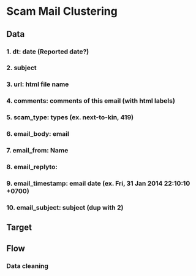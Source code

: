 # Scam Mail Clustering
## Data
### 1. dt: date (Reported date?)
### 2. subject
### 3. url: html file name
### 4. comments: comments of this email (with html labels)
### 5. scam_type: types (ex. next-to-kin, 419)
### 6. email_body: email
### 7. email_from: Name <email>
### 8. email_replyto: <email>
### 9. email_timestamp: email date (ex. Fri, 31 Jan 2014 22:10:10 +0700)
### 10. email_subject: subject (dup with 2)


## Target
## Flow
### Data cleaning

